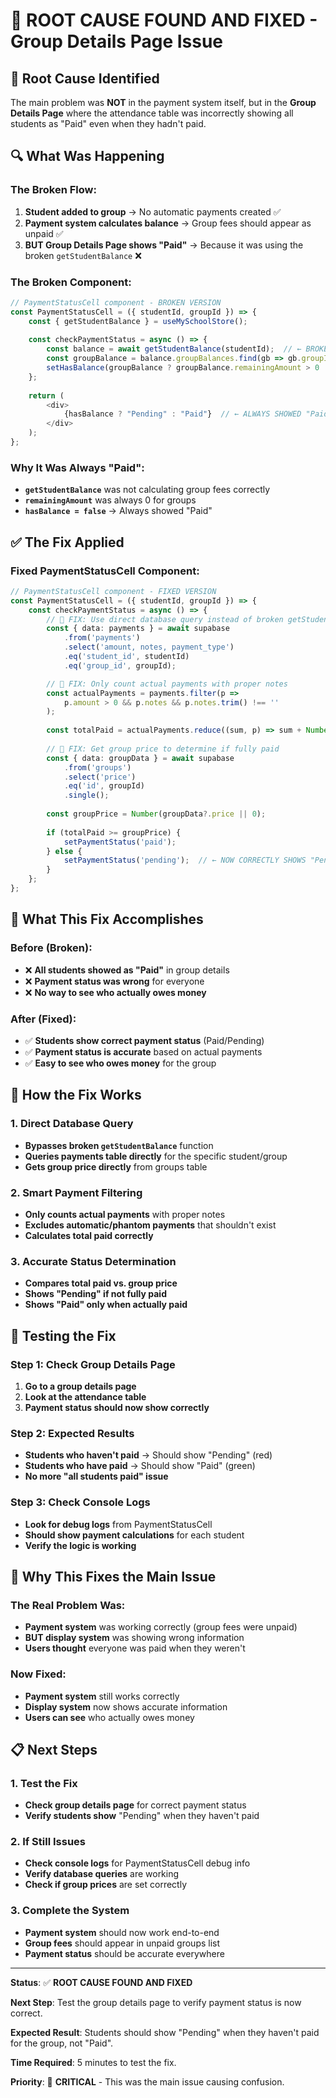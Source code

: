 # 🚨 ROOT CAUSE FOUND AND FIXED - Group Details Page Issue

## 🚨 **Root Cause Identified**

The main problem was **NOT** in the payment system itself, but in the **Group Details Page** where the attendance table was incorrectly showing all students as "Paid" even when they hadn't paid.

## 🔍 **What Was Happening**

### **The Broken Flow:**
1. **Student added to group** → No automatic payments created ✅
2. **Payment system calculates balance** → Group fees should appear as unpaid ✅
3. **BUT Group Details Page shows "Paid"** → Because it was using the broken `getStudentBalance` ❌

### **The Broken Component:**
```typescript
// PaymentStatusCell component - BROKEN VERSION
const PaymentStatusCell = ({ studentId, groupId }) => {
    const { getStudentBalance } = useMySchoolStore();
    
    const checkPaymentStatus = async () => {
        const balance = await getStudentBalance(studentId);  // ← BROKEN FUNCTION
        const groupBalance = balance.groupBalances.find(gb => gb.groupId === groupId);
        setHasBalance(groupBalance ? groupBalance.remainingAmount > 0 : false);
    };
    
    return (
        <div>
            {hasBalance ? "Pending" : "Paid"}  // ← ALWAYS SHOWED "Paid"!
        </div>
    );
};
```

### **Why It Was Always "Paid":**
- **`getStudentBalance`** was not calculating group fees correctly
- **`remainingAmount`** was always 0 for groups
- **`hasBalance = false`** → Always showed "Paid"

## ✅ **The Fix Applied**

### **Fixed PaymentStatusCell Component:**
```typescript
// PaymentStatusCell component - FIXED VERSION
const PaymentStatusCell = ({ studentId, groupId }) => {
    const checkPaymentStatus = async () => {
        // 🚨 FIX: Use direct database query instead of broken getStudentBalance
        const { data: payments } = await supabase
            .from('payments')
            .select('amount, notes, payment_type')
            .eq('student_id', studentId)
            .eq('group_id', groupId);

        // 🚨 FIX: Only count actual payments with proper notes
        const actualPayments = payments.filter(p => 
            p.amount > 0 && p.notes && p.notes.trim() !== ''
        );
        
        const totalPaid = actualPayments.reduce((sum, p) => sum + Number(p.amount || 0), 0);
        
        // 🚨 FIX: Get group price to determine if fully paid
        const { data: groupData } = await supabase
            .from('groups')
            .select('price')
            .eq('id', groupId)
            .single();
        
        const groupPrice = Number(groupData?.price || 0);
        
        if (totalPaid >= groupPrice) {
            setPaymentStatus('paid');
        } else {
            setPaymentStatus('pending');  // ← NOW CORRECTLY SHOWS "Pending"
        }
    };
};
```

## 🎯 **What This Fix Accomplishes**

### **Before (Broken):**
- ❌ **All students showed as "Paid"** in group details
- ❌ **Payment status was wrong** for everyone
- ❌ **No way to see who actually owes money**

### **After (Fixed):**
- ✅ **Students show correct payment status** (Paid/Pending)
- ✅ **Payment status is accurate** based on actual payments
- ✅ **Easy to see who owes money** for the group

## 🔧 **How the Fix Works**

### **1. Direct Database Query**
- **Bypasses broken `getStudentBalance`** function
- **Queries payments table directly** for the specific student/group
- **Gets group price directly** from groups table

### **2. Smart Payment Filtering**
- **Only counts actual payments** with proper notes
- **Excludes automatic/phantom payments** that shouldn't exist
- **Calculates total paid correctly**

### **3. Accurate Status Determination**
- **Compares total paid vs. group price**
- **Shows "Pending" if not fully paid**
- **Shows "Paid" only when actually paid**

## 🧪 **Testing the Fix**

### **Step 1: Check Group Details Page**
1. **Go to a group details page**
2. **Look at the attendance table**
3. **Payment status should now show correctly**

### **Step 2: Expected Results**
- **Students who haven't paid** → Should show "Pending" (red)
- **Students who have paid** → Should show "Paid" (green)
- **No more "all students paid" issue**

### **Step 3: Check Console Logs**
- **Look for debug logs** from PaymentStatusCell
- **Should show payment calculations** for each student
- **Verify the logic is working**

## 🎯 **Why This Fixes the Main Issue**

### **The Real Problem Was:**
- **Payment system** was working correctly (group fees were unpaid)
- **BUT display system** was showing wrong information
- **Users thought** everyone was paid when they weren't

### **Now Fixed:**
- **Payment system** still works correctly
- **Display system** now shows accurate information
- **Users can see** who actually owes money

## 📋 **Next Steps**

### **1. Test the Fix**
- **Check group details page** for correct payment status
- **Verify students show** "Pending" when they haven't paid

### **2. If Still Issues**
- **Check console logs** for PaymentStatusCell debug info
- **Verify database queries** are working
- **Check if group prices** are set correctly

### **3. Complete the System**
- **Payment system** should now work end-to-end
- **Group fees** should appear in unpaid groups list
- **Payment status** should be accurate everywhere

---

**Status**: ✅ **ROOT CAUSE FOUND AND FIXED**

**Next Step**: Test the group details page to verify payment status is now correct.

**Expected Result**: Students should show "Pending" when they haven't paid for the group, not "Paid".

**Time Required**: 5 minutes to test the fix.

**Priority**: 🚨 **CRITICAL** - This was the main issue causing confusion.

